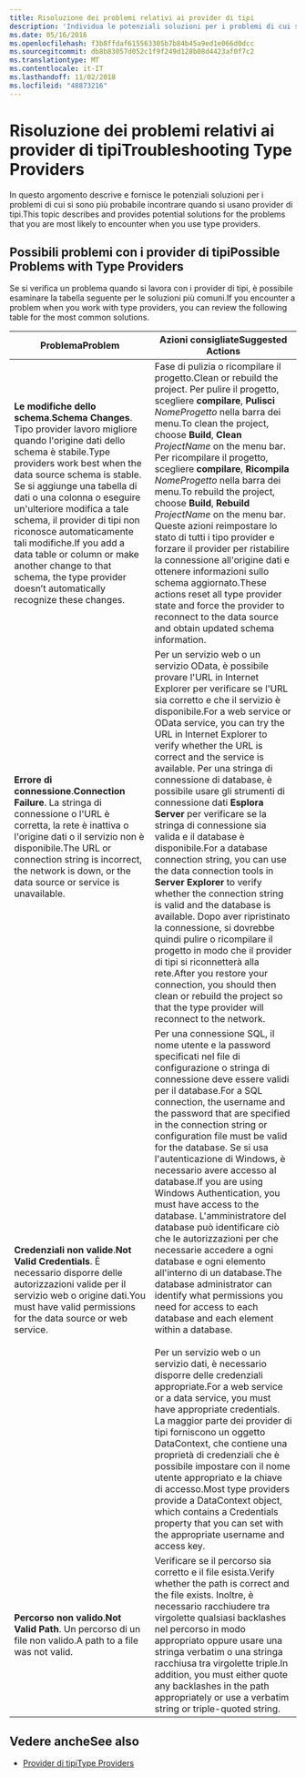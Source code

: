 ```yaml
---
title: Risoluzione dei problemi relativi ai provider di tipi
description: 'Individua le potenziali soluzioni per i problemi di cui si sono più probabile incontrare quando si usano provider di tipi in F #.'
ms.date: 05/16/2016
ms.openlocfilehash: f3b8ffdaf615563305b7b84b45a9ed1e066d0dcc
ms.sourcegitcommit: db8b83057d052c1f9f249d128b08d4423af0f7c2
ms.translationtype: MT
ms.contentlocale: it-IT
ms.lasthandoff: 11/02/2018
ms.locfileid: "48873216"
---
```

# <a name="troubleshooting-type-providers"></a><span data-ttu-id="a51a7-103">Risoluzione dei problemi relativi ai provider di tipi</span><span class="sxs-lookup"><span data-stu-id="a51a7-103">Troubleshooting Type Providers</span></span>

<span data-ttu-id="a51a7-104">In questo argomento descrive e fornisce le potenziali soluzioni per i problemi di cui si sono più probabile incontrare quando si usano provider di tipi.</span><span class="sxs-lookup"><span data-stu-id="a51a7-104">This topic describes and provides potential solutions for the problems that you are most likely to encounter when you use type providers.</span></span>

## <a name="possible-problems-with-type-providers"></a><span data-ttu-id="a51a7-105">Possibili problemi con i provider di tipi</span><span class="sxs-lookup"><span data-stu-id="a51a7-105">Possible Problems with Type Providers</span></span>

<span data-ttu-id="a51a7-106">Se si verifica un problema quando si lavora con i provider di tipi, è possibile esaminare la tabella seguente per le soluzioni più comuni.</span><span class="sxs-lookup"><span data-stu-id="a51a7-106">If you encounter a problem when you work with type providers, you can review the following table for the most common solutions.</span></span>

|<span data-ttu-id="a51a7-107">Problema</span><span class="sxs-lookup"><span data-stu-id="a51a7-107">Problem</span></span>|<span data-ttu-id="a51a7-108">Azioni consigliate</span><span class="sxs-lookup"><span data-stu-id="a51a7-108">Suggested Actions</span></span>|
|-------|-----------------|
|<span data-ttu-id="a51a7-109">**Le modifiche dello schema**.</span><span class="sxs-lookup"><span data-stu-id="a51a7-109">**Schema Changes**.</span></span> <span data-ttu-id="a51a7-110">Tipo provider lavoro migliore quando l'origine dati dello schema è stabile.</span><span class="sxs-lookup"><span data-stu-id="a51a7-110">Type providers work best  when the data source schema is stable.</span></span> <span data-ttu-id="a51a7-111">Se si aggiunge una tabella di dati o una colonna o eseguire un'ulteriore modifica a tale schema, il provider di tipi non riconosce automaticamente tali modifiche.</span><span class="sxs-lookup"><span data-stu-id="a51a7-111">If you add a data table or column or make another change to that schema, the type provider doesn’t automatically recognize these changes.</span></span>|<span data-ttu-id="a51a7-112">Fase di pulizia o ricompilare il progetto.</span><span class="sxs-lookup"><span data-stu-id="a51a7-112">Clean or rebuild the project.</span></span> <span data-ttu-id="a51a7-113">Per pulire il progetto, scegliere **compilare**, **Pulisci** *NomeProgetto* nella barra dei menu.</span><span class="sxs-lookup"><span data-stu-id="a51a7-113">To clean the project, choose **Build**, **Clean** *ProjectName* on the menu bar.</span></span> <span data-ttu-id="a51a7-114">Per ricompilare il progetto, scegliere **compilare**, **Ricompila** *NomeProgetto* nella barra dei menu.</span><span class="sxs-lookup"><span data-stu-id="a51a7-114">To rebuild the project, choose **Build**, **Rebuild** *ProjectName* on the menu bar.</span></span> <span data-ttu-id="a51a7-115">Queste azioni reimpostare lo stato di tutti i tipo provider e forzare il provider per ristabilire la connessione all'origine dati e ottenere informazioni sullo schema aggiornato.</span><span class="sxs-lookup"><span data-stu-id="a51a7-115">These actions reset all type provider state and force the provider to reconnect to the data source and obtain updated schema information.</span></span>|
|<span data-ttu-id="a51a7-116">**Errore di connessione**.</span><span class="sxs-lookup"><span data-stu-id="a51a7-116">**Connection Failure**.</span></span> <span data-ttu-id="a51a7-117">La stringa di connessione o l'URL è corretta, la rete è inattiva o l'origine dati o il servizio non è disponibile.</span><span class="sxs-lookup"><span data-stu-id="a51a7-117">The URL or connection string is incorrect, the network is down, or the data source or service is unavailable.</span></span>|<span data-ttu-id="a51a7-118">Per un servizio web o un servizio OData, è possibile provare l'URL in Internet Explorer per verificare se l'URL sia corretto e che il servizio è disponibile.</span><span class="sxs-lookup"><span data-stu-id="a51a7-118">For a web service or OData service, you can try the URL in Internet Explorer to verify whether the URL is correct and the service is available.</span></span> <span data-ttu-id="a51a7-119">Per una stringa di connessione di database, è possibile usare gli strumenti di connessione dati **Esplora Server** per verificare se la stringa di connessione sia valida e il database è disponibile.</span><span class="sxs-lookup"><span data-stu-id="a51a7-119">For a database connection string, you can use the data connection tools in **Server Explorer** to verify whether the connection string is valid and the database is available.</span></span> <span data-ttu-id="a51a7-120">Dopo aver ripristinato la connessione, si dovrebbe quindi pulire o ricompilare il progetto in modo che il provider di tipi si riconnetterà alla rete.</span><span class="sxs-lookup"><span data-stu-id="a51a7-120">After you restore your connection, you should then clean or rebuild the project so that the type provider will reconnect to the network.</span></span>|
|<span data-ttu-id="a51a7-121">**Credenziali non valide**.</span><span class="sxs-lookup"><span data-stu-id="a51a7-121">**Not Valid Credentials**.</span></span> <span data-ttu-id="a51a7-122">È necessario disporre delle autorizzazioni valide per il servizio web o origine dati.</span><span class="sxs-lookup"><span data-stu-id="a51a7-122">You must have valid permissions for the data source or web service.</span></span>|<span data-ttu-id="a51a7-123">Per una connessione SQL, il nome utente e la password specificati nel file di configurazione o stringa di connessione deve essere validi per il database.</span><span class="sxs-lookup"><span data-stu-id="a51a7-123">For a SQL connection, the username and the password that are specified in the connection string or configuration file must be valid for the database.</span></span> <span data-ttu-id="a51a7-124">Se si usa l'autenticazione di Windows, è necessario avere accesso al database.</span><span class="sxs-lookup"><span data-stu-id="a51a7-124">If you are using Windows Authentication, you must have access to the database.</span></span> <span data-ttu-id="a51a7-125">L'amministratore del database può identificare ciò che le autorizzazioni per che necessarie accedere a ogni database e ogni elemento all'interno di un database.</span><span class="sxs-lookup"><span data-stu-id="a51a7-125">The database administrator can identify what permissions you need for access to each database and each element within a database.</span></span><br /><br /><span data-ttu-id="a51a7-126">Per un servizio web o un servizio dati, è necessario disporre delle credenziali appropriate.</span><span class="sxs-lookup"><span data-stu-id="a51a7-126">For a web service or a data service, you must have appropriate credentials.</span></span> <span data-ttu-id="a51a7-127">La maggior parte dei provider di tipi forniscono un oggetto DataContext, che contiene una proprietà di credenziali che è possibile impostare con il nome utente appropriato e la chiave di accesso.</span><span class="sxs-lookup"><span data-stu-id="a51a7-127">Most type providers provide a DataContext object, which contains a Credentials property that you can set with the appropriate username and access key.</span></span>|
|<span data-ttu-id="a51a7-128">**Percorso non valido**.</span><span class="sxs-lookup"><span data-stu-id="a51a7-128">**Not Valid Path**.</span></span> <span data-ttu-id="a51a7-129">Un percorso di un file non valido.</span><span class="sxs-lookup"><span data-stu-id="a51a7-129">A path to a file was not valid.</span></span>|<span data-ttu-id="a51a7-130">Verificare se il percorso sia corretto e il file esista.</span><span class="sxs-lookup"><span data-stu-id="a51a7-130">Verify whether the path is correct and the file exists.</span></span> <span data-ttu-id="a51a7-131">Inoltre, è necessario racchiudere tra virgolette qualsiasi backlashes nel percorso in modo appropriato oppure usare una stringa verbatim o una stringa racchiusa tra virgolette triple.</span><span class="sxs-lookup"><span data-stu-id="a51a7-131">In addition, you must either quote any backlashes in the path appropriately or use a verbatim string or triple-quoted string.</span></span>|

## <a name="see-also"></a><span data-ttu-id="a51a7-132">Vedere anche</span><span class="sxs-lookup"><span data-stu-id="a51a7-132">See also</span></span>

- [<span data-ttu-id="a51a7-133">Provider di tipi</span><span class="sxs-lookup"><span data-stu-id="a51a7-133">Type Providers</span></span>](index.md)
